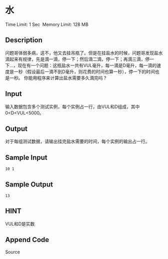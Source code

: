 # 水
Time Limit: 1 Sec  Memory Limit: 128 MB


## Description
问题哥体弱多病，这不，他又去挂吊瓶了。但是在挂盐水的时候，问题哥发现盐水滴起来有规律，先是滴一滴，停一下；然后滴二滴，停一下；再滴三滴，停一下...，现在有一个问题：这瓶盐水一共有VUL毫升，每一滴是D毫升，每一滴的速度是一秒（假设最后一滴不到D毫升，则花费的时间也算一秒），停一下的时间也是一秒。
你能用程序来计算出盐水需要多久滴完吗？


## Input
输入数据包含多个测试实例，每个实例占一行，由VUL和D组成，其中 0<D<VUL<5000。
 


## Output
对于每组测试数据，请输出挂完盐水需要的时间，每个实例的输出占一行。
 


## Sample Input
```
10 1

```
## Sample Output
```
13

```

## HINT
VUL和D是实数


## Append Code
Source
